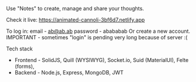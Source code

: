 Use "Notes" to create, manage and share your thoughts.

Check it live: 
https://animated-cannoli-3bf6d7.netlify.app

To log in:
email - ab@ab.ab 
password - abababab
Or create a new account.
IMPORTANT - sometimes "login" is pending very long because of server :(


Tech stack
- Frontend - SolidJS, Quill (WYSIWYG), Socket.io, Suid (MaterialUI), Felte (forms),
- Backend - Node.js, Express, MongoDB, JWT

